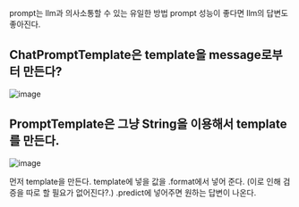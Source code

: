 prompt는 llm과 의사소통할 수 있는 유일한 방법
prompt 성능이 좋다면 llm의 답변도 좋아진다.

## ChatPromptTemplate은 template을 message로부터 만든다?

![image](https://github.com/kdahun/fullstack-gpt/assets/101082485/3681c40b-ef7f-41f6-8a92-7af6a93d2aad)


## PromptTemplate은 그냥 String을 이용해서 template를 만든다.

![image](https://github.com/kdahun/fullstack-gpt/assets/101082485/72eb9d53-1556-4f1c-b55d-942a17a00a1a)

먼저 template을 만든다.
template에 넣을 값을 .format에서 넣어 준다.
(이로 인해 검증을 따로 할 필요가 없어진다?.)
.predict에 넣어주면 원하는 답변이 나온다.

